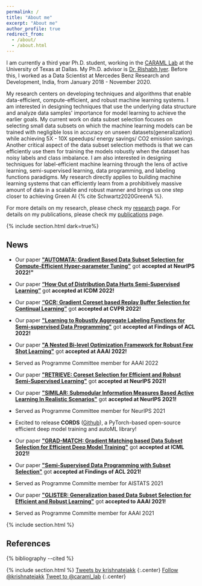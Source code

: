 ```yaml
---
permalink: /
title: "About me"
excerpt: "About me"
author_profile: true
redirect_from: 
  - /about/
  - /about.html
---
```


I am currently a third year Ph.D. student, working in the [CARAML Lab](https://www.caraml-lab.com/) at the University of Texas at Dallas.  My Ph.D. advisor is [Dr. Rishabh Iyer](https://sites.google.com/view/rishabhiyer/home?authuser=0). Before this, I worked as a Data Scientist at Mercedes Benz Research and Development, India, from January 2018 - November 2020.

My research centers on developing techniques and algorithms that enable data-efficient, compute-efficient, and robust machine learning systems. I am interested in designing techniques that use the underlying data structure and analyze data samples' importance for model learning to achieve the earlier goals. My current work on data subset selection focuses on selecting small data subsets on which the machine learning models can be trained with negligible loss in accuracy on unseen datasets(generalization) while achieving 5X - 10X speedups/ energy savings/ CO2 emission savings. Another critical aspect of the data subset selection methods is that we can efficiently use them for training the models robustly when the dataset has noisy labels and class imbalance. I am also interested in designing techniques for label-efficient machine learning through the lens of active learning, semi-supervised learning, data programming, and labeling functions paradigms. My research directly applies to building machine learning systems that can efficiently learn from a prohibitively massive amount of data in a scalable and robust manner and brings us one step closer to achieving Green AI {% cite Schwartz2020GreenA %}.

For more details on my research, please check my [research](/research) page. For details on my publications, please check my [publications](/publications) page.

{% include section.html dark=true%}

News
---------
- Our paper **["AUTOMATA: Gradient Based Data Subset Selection for Compute-Efficient Hyper-parameter Tuning"](https://arxiv.org/abs/2203.08212)** got **accepted at NeurIPS 2022!"**

- Our paper **[“How Out of Distribution Data Hurts Semi-Supervised Learning”](https://arxiv.org/abs/2010.03658)** got **accepted at ICDM 2022!** 
 
- Our paper **[“GCR: Gradient Coreset based Replay Buffer Selection for Continual Learning”](https://arxiv.org/abs/2111.11210)** got **accepted at CVPR 2022!**

- Our paper **["Learning to Robustly Aggregate Labeling Functions for Semi-supervised Data Programming"](https://arxiv.org/abs/2109.11410)** got **accepted at Findings of ACL 2022!**

- Our paper **["A Nested Bi-level Optimization Framework for Robust Few Shot Learning"](https://arxiv.org/abs/2011.06782)** got **accepted at AAAI 2022!** 

- Served as Programme Committee member for AAAI 2022

- Our paper **["RETRIEVE: Coreset Selection for Efficient and Robust Semi-Supervised Learning"](https://papers.nips.cc/paper/2021/hash/793bc52a941b3951dfdb85fb04f9fd06-Abstract.html)** got **accepted at NeurIPS 2021!**

- Our paper **["SIMILAR: Submodular Information Measures Based Active Learning In Realistic Scenarios"](https://proceedings.neurips.cc/paper/2021/hash/9af08cda54faea9adf40a201794183cf-Abstract.html)** got **accepted at NeurIPS 2021!** 

- Served as Programme Committee member for NeurIPS 2021 

- Excited to release **CORDS**  ([Github](https://github.com/decile-team/cords)), a PyTorch-based open-source efficient deep model training and autoML library! 

- Our paper **["GRAD-MATCH: Gradient Matching based Data Subset Selection for Efficient Deep Model Training"](http://proceedings.mlr.press/v139/killamsetty21a.html)** got **accepted at ICML 2021!** 

- Our paper **["Semi-Supervised Data Programming with Subset Selection"](https://aclanthology.org/2021.findings-acl.408/)** got **accepted at Findings of ACL 2021!** 

- Served as Programme Committe member for AISTATS 2021

- Our paper **["GLISTER: Generalization based Data Subset Selection for Efficient and Robust Learning"](https://ojs.aaai.org/index.php/AAAI/article/view/16988)** got **accepted to AAAI 2021!**

- Served as Programme Committe member for AAAI 2021

{% include section.html %}

References
----------
{% bibliography --cited %}

{% include section.html %}
<a class="twitter-timeline"  data-width="400" data-height="400" href="https://twitter.com/krishnatejakk?ref_src=twsrc%5Etfw">Tweets by krishnatejakk</a> <script async src="https://platform.twitter.com/widgets.js" charset="utf-8"></script>
{:.center}
<a href="https://twitter.com/krishnatejakk?ref_src=twsrc%5Etfw" class="twitter-follow-button" data-show-count="false">Follow @krishnatejakk</a><script async src="https://platform.twitter.com/widgets.js" charset="utf-8"></script>
<a href="https://twitter.com/intent/tweet?screen_name=krishnatejakk&ref_src=twsrc%5Etfw" class="twitter-mention-button" data-show-count="false">Tweet to @caraml_lab</a><script async src="https://platform.twitter.com/widgets.js" charset="utf-8"></script>
{:.center}
